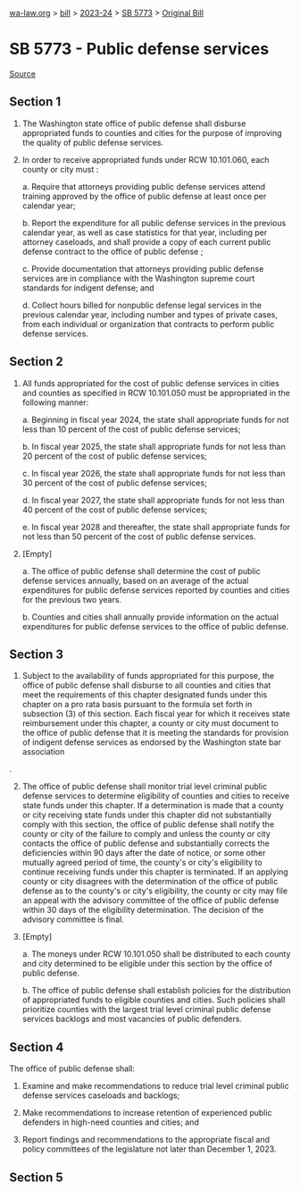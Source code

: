 [wa-law.org](/) > [bill](/bill/) > [2023-24](/bill/2023-24/) > [SB 5773](/bill/2023-24/sb/5773/) > [Original Bill](/bill/2023-24/sb/5773/1/)

# SB 5773 - Public defense services

[Source](http://lawfilesext.leg.wa.gov/biennium/2023-24/Pdf/Bills/Senate%20Bills/5773.pdf)

## Section 1
1. The Washington state office of public defense shall disburse appropriated funds to counties and cities for the purpose of improving the quality of public defense services.

2. In order to receive appropriated funds under RCW 10.101.060, each  county or city must :

    a. Require that attorneys providing public defense services attend training approved by the office of public defense at least once per calendar year;

    b. Report the expenditure for all public defense services in the previous calendar year, as well as case statistics for that year, including per attorney caseloads, and shall provide a copy of each current public defense contract to the office of public defense ;

    c. Provide documentation that attorneys providing public defense services are in compliance with the Washington supreme court standards for indigent defense; and

    d. Collect hours billed for nonpublic defense legal services in the previous calendar year, including number and types of private cases, from each individual or organization that contracts to perform public defense services.

## Section 2
1. All funds appropriated for the cost of public defense services in cities and counties as specified in RCW 10.101.050 must be appropriated in the following manner:

    a. Beginning in fiscal year 2024, the state shall appropriate funds for not less than 10 percent of the cost of public defense services;

    b. In fiscal year 2025, the state shall appropriate funds for not less than 20 percent of the cost of public defense services;

    c. In fiscal year 2026, the state shall appropriate funds for not less than 30 percent of the cost of public defense services;

    d. In fiscal year 2027, the state shall appropriate funds for not less than 40 percent of the cost of public defense services;

    e. In fiscal year 2028 and thereafter, the state shall appropriate funds for not less than 50 percent of the cost of public defense services.

2. [Empty]

    a. The office of public defense shall determine the cost of public defense services annually, based on an average of the actual expenditures for public defense services reported by counties and cities for the previous two years.

    b. Counties and cities shall annually provide information on the actual expenditures for public defense services to the office of public defense.

## Section 3
1. Subject to the availability of funds appropriated for this purpose, the office of public defense shall disburse to all counties and cities that meet the requirements of this chapter designated funds under this chapter on a pro rata basis pursuant to the formula set forth in subsection (3) of this section. Each fiscal year for which it receives state reimbursement under this chapter, a county or city must document to the office of public defense that it is meeting the standards for provision of indigent defense services as endorsed by the Washington state bar association

.

2. The office of public defense shall monitor trial level criminal public defense services to determine eligibility of counties and cities to receive state funds under this chapter. If a determination is made that a county or city receiving state funds under this chapter did not substantially comply with this section, the office of public defense shall notify the county or city of the failure to comply and unless the county or city contacts the office of public defense and substantially corrects the deficiencies within 90 days after the date of notice, or some other mutually agreed period of time, the county's or city's eligibility to continue receiving funds under this chapter is terminated. If an applying county or city disagrees with the determination of the office of public defense as to the county's or city's eligibility, the county or city may file an appeal with the advisory committee of the office of public defense within 30 days of the eligibility determination. The decision of the advisory committee is final.

3. [Empty]

    a. The moneys under RCW 10.101.050 shall be distributed to each county and city determined to be eligible under this section by the office of public defense.

    b. The office of public defense shall establish policies for the distribution of appropriated funds to eligible counties and cities. Such policies shall prioritize counties with the largest trial level criminal public defense services backlogs and most vacancies of public defenders.

## Section 4
The office of public defense shall:

1. Examine and make recommendations to reduce trial level criminal public defense services caseloads and backlogs;

2. Make recommendations to increase retention of experienced public defenders in high-need counties and cities; and

3. Report findings and recommendations to the appropriate fiscal and policy committees of the legislature not later than December 1, 2023.

## Section 5